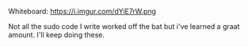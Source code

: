﻿Whiteboard: https://i.imgur.com/dYiE7rW.png

Not all the sudo code I write worked off the bat but i've learned a graat amount. I'll keep doing these.